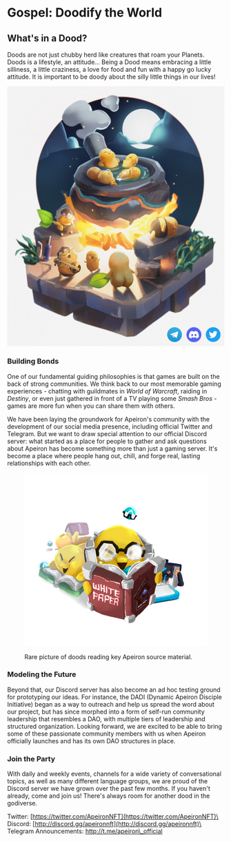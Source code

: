 # Gospel: Doodify the World

## What's in a Dood?

Doods are not just chubby herd like creatures that roam your Planets. Doods is a lifestyle, an attitude... Being a Dood means embracing a little silliness, a little craziness, a love for food and fun with a happy go lucky attitude. It is important to be doody about the silly little things in our lives!

![](<../../.gitbook/assets/image (56).png>)

### Building Bonds

One of our fundamental guiding philosophies is that games are built on the back of strong communities. We think back to our most memorable gaming experiences - chatting with guildmates in _World of Warcraft_, raiding in _Destiny_, or even just gathered in front of a TV playing some _Smash Bros_ - games are more fun when you can share them with others.&#x20;

We have been laying the groundwork for Apeiron's community with the development of our social media presence, including official Twitter and Telegram. But we want to draw special attention to our official Discord server: what started as a place for people to gather and ask questions about Apeiron has become something more than just a gaming server. It's become a place where people hang out, chill, and forge real, lasting relationships with each other.&#x20;

<figure><img src="../../.gitbook/assets/04.png" alt=""><figcaption><p>Rare picture of doods reading key Apeiron source material.</p></figcaption></figure>

### Modeling the Future

Beyond that, our Discord server has also become an ad hoc testing ground for prototyping our ideas. For instance, the DADI (Dynamic Apeiron Disciple Initiative) began as a way to outreach and help us spread the word about our project, but has since morphed into a form of self-run community leadership that resembles a DAO, with multiple tiers of leadership and structured organization. Looking forward, we are excited to be able to bring some of these passionate community members with us when Apeiron officially launches and has its own DAO structures in place.&#x20;

### Join the Party

With daily and weekly events, channels for a wide variety of conversational topics, as well as many different language groups, we are proud of the Discord server we have grown over the past few months. If you haven't already, come and join us! There's always room for another dood in the godiverse.&#x20;

Twitter: [https://twitter.com/ApeironNFT](https://twitter.com/ApeironNFT)\
Discord: [http://discord.gg/apeironnft](http://discord.gg/apeironnft)\
Telegram Announcements: [http://t.me/apeiron\_official  ](https://t.me/apeiron\_official)
